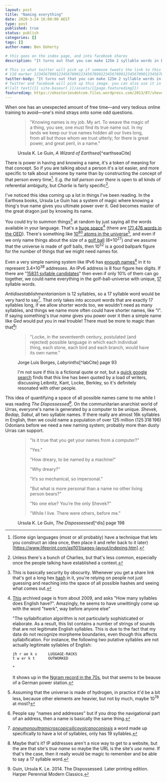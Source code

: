 ```yaml
---
layout: post
title: "Naming everything"
date: 2020-3-24 16:00:00 AEST
type: post
published: true
status: publish
categories: []
tags: []
author-name: Ben Doherty

# this goes on the index page, and into facebook shares
description: "It turns out that you can make 125m 2 syllable words in English. (If you really wanted to, I guess.)"

# This is what twitter will pick up if someone tweets the link to this page
# 110 marker 1234567890123456789012345678901234567890123456789012345678901234567890123456789012345678901234567890123456789
twitter-body: "It turns out that you can make 125m 2 syllable words in English. (If you really wanted to, I guess.)"
# Twitter and facebook will pick up this image. you can also use it in a post with: -
#![alt text]({{ site.baseurl }}/assets/{{page.featuredimg}})
featuredimg: https://ekostoriesdotcom.files.wordpress.com/2013/07/shevek-dispossessed.jpg
---
```


<style></style>

When one has an unexpected amount of free time&mdash;and very tedious online training to avoid&mdash;one's mind strays onto some odd questions.

<figure class="quote">

> "Knowing names is my job. My art. To weave the magic of a thing, you see, one must find its true name out. In my lands we keep our true names hidden all our lives long, from all but those whom we trust utterly; for there is great power, and great peril, in a name."

<figcaption>Ursula K. Le Guin, <cite>A Wizard of Earthsea</cite>[^earthseaCite]

</figcaption>
</figure>


There is power in having and knowing a name, it's a token of meaning for that concept. So if you are talking about a person it's a lot easier, and more specific to talk about someone by name than by constructing the concept of that person every time[^sl]. E.g. _the tall person over there_ is open to all kinds of referential ambiguity, but _Charlie_ is fairly specific[^ch].

I've noticed this idea coming up a lot in things I've been reading. In the Earthsea books, Ursula Le Guin has a system of magic where knowing a thing's true name gives you ultimate power over it. Ged becomes master of the great dragon just by knowing its name. 

You could try to summon things[^things] at random by just saying all the words available in your language. That's a [huge space](http://web.archive.org/web/20160805180548/http://semarch.linguistics.fas.nyu.edu/barker/Syllables/index.txt)[^twerk] (there are [171,476 words in the OED](https://www.lexico.com/explore/how-many-words-are-there-in-the-english-language)). There's something like [10<sup>80</sup> atoms in the universe](https://en.wikipedia.org/wiki/Observable_universe#Matter_content_%E2%80%93_number_of_atoms)[^h2], and even if we only name things about the size of a [golf ball](https://www.quora.com/How-many-atoms-are-in-an-average-golf-ball) (8&times;10<sup>27</sup>) _and_ we assume that the universe is made of golf balls, then 10<sup>52</sup> is a good ballpark figure for the number of things that we might need names for. 

Even a very simple naming system like IPv6 has [enough names[^nanda] in it to represent 3.4×10<sup>38</sup> addresses](https://en.wikipedia.org/wiki/IPv6#Larger_address_space). An IPv6 address is 8 four figure hex digits. If there are "[15831 syllable candidates](http://web.archive.org/web/20160805180548/http://semarch.linguistics.fas.nyu.edu/barker/Syllables/index.txt)" then even if only 10% of them can go together, we could name everything in the golf-ball-universe with unique, [17](https://www.numberempire.com/combinatorialcalculator.php) syllable words. 

_Antidisestablishmentarianism_ is 12 syllables, so a 17 syllable word would be very hard to say[^syl]. That only takes into account words that are exactly 17 syllables long, if we allow shorter words too, we wouldn't need as many syllables, and things we name more often could have shorter names, like "I". If saying something's _true name_ gives you power over it then a simple name like _Ged_ would put you in real trouble! There must be more to magic than that[^maybe]!



<figure class="quote">

> "Locke, in the seventeenth century, postulated (and rejected) possible language in which each individual thing, each stone, each bird and each branch, would have its own name."

<figcaption>Jorge Luis Borges, <cite>Labyrinths</cite>[^labCite] page 93

I'm not sure if this is a fictional quote or not, but a [quick google search](https://www.google.com/search?q=Locke%2C+in+the+seventeenth+century%2C+postulated+(and+rejected)+possible+language+in+which+each+individual+thing%2C+each+stone%2C+each+bird+and+each+branch%2C+would+have+its+own+name&rlz=1C1CHBF_en-GBAU804AU804&oq=Locke%2C+in+the+seventeenth+century%2C+postulated+(and+rejected)+possible+language+in+which+each+individual+thing%2C+each+stone%2C+each+bird+and+each+branch%2C+would+have+its+own+name&aqs=chrome..69i57.516j0j7&sourceid=chrome&ie=UTF-8) finds that this line has been quoted by a load of writers, discussing Leibnitz, Kant, Locke, Berkley, so it's definitely resonated with other people.

</figcaption>
</figure>

This idea of quantifying a space of all possible names came to me while I was reading _The Dispossessed_[^dis]. On the communitarian anarchist world of Urras, everyone's name is generated by a computer to be unique. _Shevek, Bedap, Sabul_, all two syllable names. If there really are almost 16k syllables in English, then we could name a population of over 125 million (125&#8239;318&#8239;196) Odonians before we need a new naming system; probably more than dusty Urras can support.

<figure class="quote">

> "Is it true that you get your names from a computer?"
>
> "Yes."
>
> "How dreary, to be named by a machine!"
>
> "Why dreary?"
>
> "It’s so mechanical, so impersonal."
>
> "But what is more personal than a name no other living person bears?"
>
> "No one else? You’re the only Shevek?"
>
> "While I live. There were others, before me."
>

<figcaption>Ursula K. Le Guin, <cite>The Dispossessed</cite>[^dis] page 198

</figcaption>
</figure>



[^syl]: _[pneumonoultramicroscopicsilicovolcanoconiosis](https://en.wikipedia.org/wiki/Longest_word_in_English)_ a word made up specifically to have a lot of syllables, only has 19 syllables.


[^dis]: Guin, Ursula K. Le. 2014. The Dispossessed. Later printing edition. Harper Perennial Modern Classics.


[^labCite]: Borges, Jorge Luis. 2000. Labyrinths: Selected Stories & Other Writings. 1 edition. London: Penguin.

[^sl]: (Some sign languages (most or all probably) have a technique that lets you construct an idea once, then place it and refer back to it later)[https://www.lifeprint.com/asl101/pages-layout/indexing.htm].

[^earthseaCite]: Guin, Ursula K. Le. 2018. The Books of Earthsea: The Complete Illustrated Edition. Orion Publishing Group.

[^ch]: Unless there's a bunch of Charlies, but that's less common, especially once the people talking have established a context.

[^h2]: Assuming that the universe is made of hydrogen, in practice it'd be a bit less, because other elements are heavier, but not by much, maybe 10<sup>78</sup> at most?

[^twerk]: 
    [This](http://web.archive.org/web/20160805180548/http://semarch.linguistics.fas.nyu.edu/barker/Syllables/index.txt) archived page is from about 2009, and asks "How many syllables does English have?". Amazingly, he seems to have unwittingly come up with the word "twerk", way before anyone else"

    "The syllabification algorithm is not particularly sophisticated or elaborate.  As a result, this list contains a number of strings of sounds that are not legitimate English syllables.  This is due to the fact that my data do not recognize morpheme boundaries, even though this affects syllabification.  For instance, the following two putative syllables are not actually legitimate syllables of English: 
    
    ```
    jh r ae k s     LUGGAGE-RACKS
    t w er k t      OUTWORKED
    ```
    "

    It shows up in the [Ngram record in the 70s](https://books.google.com/ngrams/graph?year_start=1800&year_end=2008&corpus=15&smoothing=7&case_insensitive=on&content=twerk&direct_url=t1%3B%2Ctwerk%3B%2Cc0#t1%3B%2Ctwerk%3B%2Cc0), but that seems to be beause of a German power station.

[^nanda]: People say "names and addresses" but if you drop the navigational part of an address, then a name is basically the same thing.

[^maybe]: Maybe that's it? IP addresses aren't a nice way to get to a website, but the are that site's _true name_ so maybe the URL is the site's _use name_. If that's the case, then it really would be magic to remember and be able to say a 17 syllable word.

[^things]: This is basically security by obscurity. Whenever you get a share link that's got a long hex [hash](https://blog.codinghorror.com/url-shortening-hashes-in-practice/) in it, you're relying on people not just guessing and reaching into the space of all possible hashes and seeing what comes out.